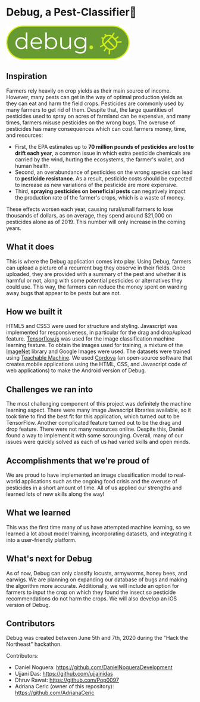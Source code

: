 # Debug, a Pest-Classifier🐞
![GitHub Logo](img/DebugLogo.png)
## Inspiration
Farmers rely heavily on crop yields as their main source of income. However, many pests can get in the way of optimal production yields as they can eat and harm the field crops. Pesticides are commonly used by many farmers to get rid of them. Despite that, the large quantities of pesticides used to spray on acres of farmland can be expensive, and many times, farmers misuse pesticides on the wrong bugs. The overuse of pesticides has many consequences which can cost farmers money, time, and resources:

- First, the EPA estimates up to **70 million pounds of pesticides are lost to drift each year**, a common issue in which extra pesticide chemicals are carried by the wind, hurting the ecosystems, the farmer's wallet, and human health.
- Second, an overabundance of pesticides on the wrong species can lead to **pesticide resistance**. As a result, pesticide costs should be expected to increase as new variations of the pesticide are more expensive. 
- Third, **spraying pesticides on beneficial pests** can negatively impact the production rate of the farmer's crops, which is a waste of money. 

These effects worsen each year, causing rural/small farmers to lose thousands of dollars, as on average, they spend around $21,000 on pesticides alone as of 2019. This number will only increase in the coming years. 

## What it does
This is where the Debug application comes into play. Using Debug, farmers can upload a picture of a recurrent bug they observe in their fields. Once uploaded, they are provided with a summary of the pest and whether it is harmful or not, along with some potential pesticides or alternatives they could use. This way, the farmers can reduce the money spent on warding away bugs that appear to be pests but are not. 

## How we built it
HTML5 and CSS3 were used for structure and styling. Javascript was implemented for responsiveness, in particular for the drag and drop/upload feature. [Tensorflow.js](https://www.tensorflow.org/js) was used for the image classification machine learning feature. To obtain the images used for training, a mixture of the [ImageNet](http://www.image-net.org/index) library and Google Images were used. The datasets were trained using [Teachable Machine](https://teachablemachine.withgoogle.com/). We used [Cordova](https://cordova.apache.org) (an open-source software that creates mobile applications using the HTML, CSS, and Javascript code of web applications) to make the Android version of Debug. 

## Challenges we ran into
The most challenging component of this project was definitely the machine learning aspect. There were many image Javascript libraries available, so it took time to find the best fit for this application, which turned out to be TensorFlow. Another complicated feature turned out to be the drag and drop feature. There were not many resources online. Despite this, Daniel found a way to implement it with some scrounging. Overall, many of our issues were quickly solved as each of us had varied skills and open minds. 

## Accomplishments that we're proud of
We are proud to have implemented an image classification model to real-world applications such as the ongoing food crisis and the overuse of pesticides in a short amount of time. All of us applied our strengths and learned lots of new skills along the way!

## What we learned
This was the first time many of us have attempted machine learning, so we learned a lot about model training, incorporating datasets, and integrating it into a user-friendly platform. 

## What's next for Debug
As of now, Debug can only classify locusts, armyworms, honey bees, and earwigs. We are planning on expanding our database of bugs and making the algorithm more accurate. 
Additionally, we will include an option for farmers to input the crop on which they found the insect so pesticide recommendations do not harm the crops.
We will also develop an iOS version of Debug. 
 

## Contributors
Debug was created between June 5th and 7th, 2020 during the "Hack the Northeast" hackathon. 

Contributors: 
- Daniel Noguera: https://github.com/DanielNogueraDevelopment
- Ujjani Das: https://github.com/ujjainidas
- Dhruv Rawat: https://github.com/Pop0097
- Adriana Ceric (owner of this repository): https://github.com/AdrianaCeric
